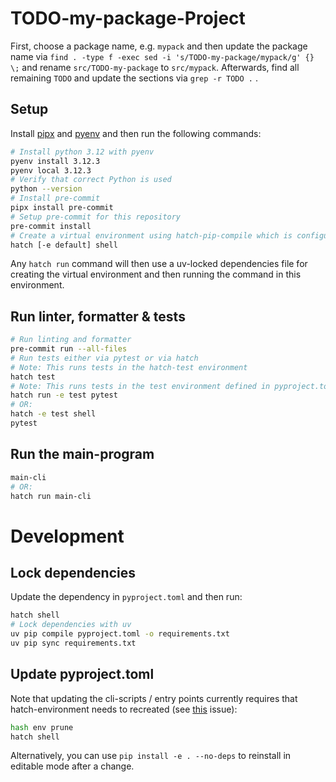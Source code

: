 # TODO-my-package-Project

First, choose a package name, e.g. `mypack` and then update the package name via `find . -type f -exec sed -i 's/TODO-my-package/mypack/g' {} \;` and rename `src/TODO-my-package` to `src/mypack`.
Afterwards, find all remaining `TODO` and update the sections via `grep -r TODO .` .


## Setup

Install [pipx](https://pipx.pypa.io/stable/installation/) and [pyenv](https://github.com/pyenv/pyenv?tab=readme-ov-file#installation) and then run the following commands:

```bash
# Install python 3.12 with pyenv
pyenv install 3.12.3
pyenv local 3.12.3
# Verify that correct Python is used
python --version
# Install pre-commit
pipx install pre-commit
# Setup pre-commit for this repository
pre-commit install
# Create a virtual environment using hatch-pip-compile which is configured to create uv-locked requirements-files and then install these dependencies
hatch [-e default] shell
```

Any `hatch run` command will then use a uv-locked dependencies file for creating the virtual environment and then running the command in this environment. 

## Run linter, formatter & tests

```bash
# Run linting and formatter
pre-commit run --all-files
# Run tests either via pytest or via hatch
# Note: This runs tests in the hatch-test environment
hatch test
# Note: This runs tests in the test environment defined in pyproject.toml
hatch run -e test pytest
# OR:
hatch -e test shell
pytest
```

## Run the main-program

```bash
main-cli 
# OR:
hatch run main-cli
```

# Development

## Lock dependencies

Update the dependency in `pyproject.toml` and then run:
```bash
hatch shell
# Lock dependencies with uv
uv pip compile pyproject.toml -o requirements.txt 
uv pip sync requirements.txt
```


## Update pyproject.toml
Note that updating the cli-scripts / entry points currently requires that hatch-environment needs to recreated (see [this](https://github.com/pypa/hatch/issues/771) issue):
```bash
hash env prune
hatch shell
```
Alternatively, you can use `pip install -e . --no-deps` to reinstall in editable mode after a change. 
